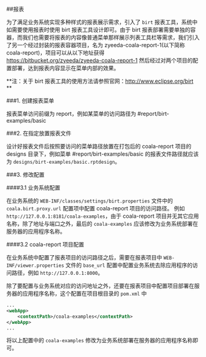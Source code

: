 ##报表

为了满足业务系统实现多种样式的报表展示需求，引入了 `birt` 报表工具，系统中如需要使用报表时使用 birt 报表工具设计即可。由于 birt 报表部署需要单独的容器，而我们也需要将报表的内容像普通菜单那样展示列表工具栏等需求，我们引入了另一个经过封装的报表容器项目，名为 zyeeda-coala-report-1(以下简称 coala-report)，项目可以从以下地址获得 https://bitbucket.org/zyeeda/zyeeda-coala-report-1  然后经过对两个项目的配置部署，达到报表内容显示在菜单内部的效果。

**注：关于 birt 报表工具的使用方法请参照官网：http://www.eclipse.org/birt **

###1. 创建报表菜单

报表菜单访问前缀为 report，例如某菜单的访问路径为 #report/birt-examples/basic

###2. 在指定放置报表文件

设计好报表文件后按照要访问的菜单路径放置在打包后的 coala-report 项目的 designs 目录下，例如菜单 #report/birt-examples/basic 的报表文件路径就应该为 `designs/birt-examples/basic.rptdesign`。

###3. 修改配置

####3.1 业务系统配置

在业务系统的 `WEB-INF/classes/settings/birt.properties` 文件中的 `coala.birt.proxy.url` 配置项中配置 coala-report 项目的访问路径。
例如 `http://127.0.0.1:8181/coala-examples`，由于 coala-report 项目并无其它应用名称，除了地址与端口之外，最后的 `coala-examples` 应该修改为业务系统部署在服务器的应用程序名称。

####3.2 coala-report 项目配置

在业务系统中配置了报表项目的访问路径之后，需要在报表项目中 `WEB-INF/viewer.properties` 文件的 `base_url` 配置中配置业务系统去除应用程序的访问路径，例如 `http://127.0.0.1:8000`。

除了要配置与业务系统对应的访问地址之外，还要在报表项目中配置项目部署在服务器的应用程序名称，这个配置在项目根目录的 `pom.xml` 中

```xml
...
<webApp>
    <contextPath>/coala-examples</contextPath>
</webApp>
...
```

将以上配置中的 `coala-examples` 修改为业务系统部署在服务器的应用程序名称即可。
